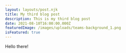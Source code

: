```yaml
---
layout: layouts/post.njk
title: My third blog post
description: This is my third blog post
date: 2021-08-10T16:00:00.000Z
featuredImage: /images/uploads/teams-background_1.png
isFeatured: true
---
```

Hello there!